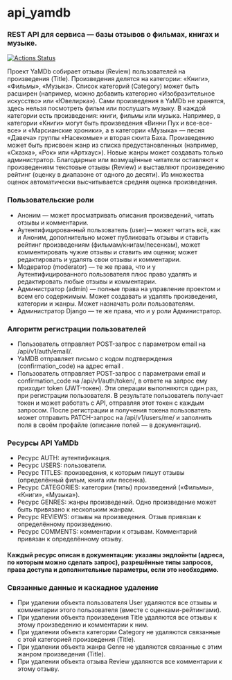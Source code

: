 # api_yamdb
### REST API для сервиса — базы отзывов о фильмах, книгах и музыке.

[![Actions Status](https://github.com/ivanzorya/yamdb_final/workflows/api-yamdb/badge.svg)](https://github.com/ivanzorya/yamdb_final/actions)

Проект YaMDb собирает отзывы (Review) пользователей на произведения (Title). Произведения делятся на категории: «Книги», «Фильмы», «Музыка». Список категорий (Category) может быть расширен (например, можно добавить категорию «Изобразительное искусство» или «Ювелирка»).
Сами произведения в YaMDb не хранятся, здесь нельзя посмотреть фильм или послушать музыку.
В каждой категории есть произведения: книги, фильмы или музыка. Например, в категории «Книги» могут быть произведения «Винни Пух и все-все-все» и «Марсианские хроники», а в категории «Музыка» — песня «Давеча» группы «Насекомые» и вторая сюита Баха. Произведению может быть присвоен жанр из списка предустановленных (например, «Сказка», «Рок» или «Артхаус»). Новые жанры может создавать только администратор.
Благодарные или возмущённые читатели оставляют к произведениям текстовые отзывы (Review) и выставляют произведению рейтинг (оценку в диапазоне от одного до десяти). Из множества оценок автоматически высчитывается средняя оценка произведения.

### Пользовательские роли
* Аноним — может просматривать описания произведений, читать отзывы и комментарии.
* Аутентифицированный пользователь (user)— может читать всё, как и Аноним, дополнительно может публиковать отзывы и ставить рейтинг произведениям (фильмам/книгам/песенкам), может комментировать чужие отзывы и ставить им оценки; может редактировать и удалять свои отзывы и комментарии.
* Модератор (moderator) — те же права, что и у Аутентифицированного пользователя плюс право удалять и редактировать любые отзывы и комментарии.
* Администратор (admin) — полные права на управление проектом и всем его содержимым. Может создавать и удалять произведения, категории и жанры. Может назначать роли пользователям.
* Администратор Django — те же права, что и у роли Администратор.

### Алгоритм регистрации пользователей
 - Пользователь отправляет POST-запрос с параметром email на /api/v1/auth/email/.
 - YaMDB отправляет письмо с кодом подтверждения (confirmation_code) на адрес email .
 - Пользователь отправляет POST-запрос с параметрами email и confirmation_code на /api/v1/auth/token/, в ответе на запрос ему приходит token (JWT-токен).
Эти операции выполняются один раз, при регистрации пользователя. В результате пользователь получает токен и может работать с API, отправляя этот токен с каждым запросом.
После регистрации и получения токена пользователь может отправить PATCH-запрос на /api/v1/users/me/ и заполнить поля в своём профайле (описание полей — в документации).

### Ресурсы API YaMDb
 - Ресурс AUTH: аутентификация.
 - Ресурс USERS: пользователи.
 - Ресурс TITLES: произведения, к которым пишут отзывы (определённый фильм, книга или песенка).
 - Ресурс CATEGORIES: категории (типы) произведений («Фильмы», «Книги», «Музыка»).
 - Ресурс GENRES: жанры произведений. Одно произведение может быть привязано к нескольким жанрам.
 - Ресурс REVIEWS: отзывы на произведения. Отзыв привязан к определённому произведению.
 - Ресурс COMMENTS: комментарии к отзывам. Комментарий привязан к определённому отзыву.

#### Каждый ресурс описан в документации: указаны эндпойнты (адреса, по которым можно сделать запрос), разрешённые типы запросов, права доступа и дополнительные параметры, если это необходимо.

### Связанные данные и каскадное удаление
 - При удалении объекта пользователя User удаляются все отзывы и комментарии этого пользователя (вместе с оценками-рейтингами).
 - При удалении объекта произведения Title удаляются все отзывы к этому произведению и комментарии к ним.
 - При удалении объекта категории Category не удаляются связанные с этой категорией произведения (Title).
 - При удалении объекта жанра Genre не удаляются связанные с этим жанром произведения (Title).
 - При удалении объекта отзыва Review удаляются все комментарии к этому отзыву.